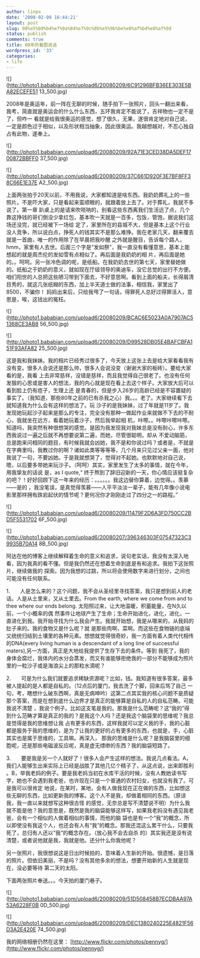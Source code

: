```yaml
---
author: linpx
date: '2008-02-09 16:44:21'
layout: post
slug: 08%e5%b9%b4%e7%9a%84%e7%9c%8b%e5%9b%be%e8%af%b4%e8%af%9d
status: publish
comments: true
title: 08年的看图说话
wordpress_id: '33'
categories:
- life
---
```


![](http://photo1.bababian.com/upload6/20080209/6C91296BFB36EE303E5BA82ECEFE51
13_500.jpg)

  
  

2008年是奥运年，前一阵在无聊的时候，随手拍下一张照片，回头一翻出来看，我考，简直就是奥运会的什么什么东西，五环我肯定不能说了，吉祥物也一定不是了，但咋一
看就是给我很奥运的感觉，想了很久，无果，遂很肯定地对自己说，一定是颜色过于相似，以及形状相当抽象，因此很奥运。我越想越对，不忍心独自占有此物，遂奉上。

  

![](http://photo1.bababian.com/upload6/20080209/92A71E3CED38DA5DEF1700872BBFF0
37_500.jpg)

  
![](http://photo1.bababian.com/upload6/20080209/37C661D920F3E7BF8FF38C66E1E37E
A2_500.jpg)

  
  
  

上面两张拍于20天以前，不用我说，大家都知道是啥东西。我奶奶葬礼上的一些照片。不是吓大家，只是看起来蛮顺眼的，就跟着放上去了。对于葬礼，我就不多说了。第一章
趴桌上的是请来吹唢呐的，别看这些东西离我们生活远了点，几个靠这挣钱的哥们倒没少拿红包，基本吹一天就是一百多，包饭，管饱，据说我们这场还没完，就已经被下一场给
定了，家里所在的县城不大，但是基本上这个行业没人竞争，所以说白点，挣死人的钱其实不是那么难挣。我在老家几天，翻来覆去就是一首曲，唯一的作用除了在早晨把我吵醒
之外就是醒目，告诉每个路人，hmm，家里有人去世。后面三个字是“发如祭”，我一直没有看懂意思，基本上能想起的就是周杰伦的发如雪有点相似了。再后面是我奶奶的相
片，再后面是她的。。呵呵。另一张冷色调的呢，是纸船。在我奶奶去世的第七天，家里替她做的。纸船之于奶奶的意义，就如现在厅级领导的奥迪车，没它总觉的出行不方便。
咱们阳世的人总把这些陋习带到下面去，不好意思啊。看到上面的船夫，长得眉清目秀的，就这几张纸糊的东西，加上半天道士做的法事，相信我，家里出了8500，不骗你！
妈妈出来后，只给我甩了一句话，得罪死人总好过得罪活人，意思是，唉，这钱出的冤枉。

  

![](http://photo1.bababian.com/upload6/20080209/BCAC6E5023A0A7907AC51368CE3AB8
56_500.jpg)

  
![](http://photo1.bababian.com/upload6/20080209/D99528DB05E4BAFCBFA151F93AFA82
25_500.jpg)

  
  
  

这是我和我妹妹。我的相片已经秀过很多了，今天放上这张上去是给大家看看我有没有变。很多人会说还是那么帅，很多人会说没变（谢谢大家的板砖）。要给大家看的是，我看
上去非常慈祥，没错是慈祥，而且我觉得自己很老了。也没有任何发狠的心思或是害人的想法，我的内心就是现在看上去这个样子。大家放大后可以看到脸上仍有痘子，生理上还
是青春的，但是步入26岁的高龄已经是不容置疑的事实了。（我知道，那些80年之前的已有杀我之心）我。。。老了。大家继续看下去就知道我为什么会有这样的想法了。玩
沙子的是我妹妹，过了年就是11岁了。我发现她玩起沙子起来是那么的专注，完全没有那种一做起作业来就做不下去的不耐心，我就坐在远方，看着她玩着沙子，然后我举起相
机，咔嚓。。咔嚓咔嚓咔嚓。知道吗，我突然有种很想哭的感觉。是因为我发现我对我妹总是没有耐心，许多东西我说过一遍之后就不再想要说第二遍，而她，尽管很聪明，却从
不爱动脑筋，总是跑来问相同的题目，有时候我就会凶她，我不是和你说过吗？或者是，不就是在字典里吗，我教过你的啊？诸如此类等等等等，几个月来只见过父亲一面，他对
我说了一句，不要凶她。于是我就想哭了，觉得对不起她。也默默地对自己说，嗯，以后要多带她来玩沙子。（呵呵）其实，家里发生了太多的事情，就在今年，用我挚友的话说
是，as I quote,“ 终于熬到了辞旧迎新的一天，你心情应该挺复杂的吧？！好好回顾下这一年来的经历：。。。。。。我这边替你算着，边觉得。。羡慕——是的
，我没笔误，是真觉得羡慕——人平平淡淡一辈子，能有几年像小说电影里那样拥有跌宕起伏的情节呢？更何况你才刚刚走过了四分之一的路程。”

  
![](http://photo1.bababian.com/upload6/20080209/11479F2D6A3FD750CC2BD5F5531702
6F_500.jpg)

  
![](http://photo1.bababian.com/upload6/20080207/396346303F07547323C39935B70A14
8B_500.jpg)

  
  

阿达在他的博客上继续解释着生命的意义和追求，说句老实话，我没有太深入地看，因为我真的看不懂。但是我仍然还在想着生命到底是有和追求。我拍下这张照片，继续做我的
探索。因为我想的过跳，所以将会使用数字来进行划分，之间也可能没有任何联系。

1.       人是怎么来的？这个问题，我不会从圣经里寻找答案，我只是想到前人的老话。人是从土里来，又从土里去。From the earth, where
we come from and to thee where our ends belong. 太阳照过来，让大地温暖，积蓄能量，在N久以前，一个小概率的偶
然事件让地球产生了生命；生命开始进化，进化，进化，一直进化到我。我开始寻找为什么我会产生。我就开始想，我是从哪来的，从我妈的肚子来的。我的食物又是什么呢？就
是那些肉啊，菜啊。而这些在食物链的底端又统统归结到土壤里的各种元素。想想就觉得很奇妙，我一方面有着人类代代相传的DNA(every living human
is a descendant of a long line of successful maters),另一方面，真正是大地给我提供了生存下去的条件。等到
我死了，我的身体会腐烂，我体内的水分会蒸发，而又有谁能够拒绝我的一部分不能够成为照片里的一粒沙子或是海浪尖上的那粒水滴呢？

2.       可是为什么我们就要追求稀缺资源呢？比如，钱。我知道有很多答案，最多被人提起的是人都是自私的。（12点后的厦门，我去洗了个脚，回来后骂了自己
一句，考，瞎想什么破东西啊，真是无病呻吟）这第二点其实我的核心问题不是质疑那个答案，而是在想到底什么边界才是真正的能够算是自私的人的自私范畴。可能我说不清楚
，我说个例子。比如这支笔是我的。那我是什么范畴呢？这“我的”得到什么范畴才算是真正的我的？是我这个人吗？还是我这个脑袋里的思维呢？我总是觉得是我的思维想让我
占有更多的东西，这样我就可以定义我的手，我的心脏都是服务于我的思维的，是为了让我的更好的占有更多的东西，也就是，手，心脏其实也是属于思维的，工具嘛。再深入，
那我的思维是什么呢？是我脑袋里的细胞呢，还是那些电磁波反应呢，真是虚无缥缈的东西？我的脑袋短路了。

3.       要是我是另一个人就好了！很多人会产生这样的想法。我说几点看法。A，我们人能够生出来实际上已经是战胜了其他几亿个精子了，从这点说，出来即胜利
。B，举我老妈的例子。要是我老妈当初在水库干活的时候，没有人教她读书写字，她也不会遇到我老爸，也许现在只是一个普通的农村妇女，也就没有我了。可是我可以很肯定
地说，在某时，某地，会有人做我现在正在做的东西，比如想这些无聊的东西，比如更新我的博客。这个人不是我，却做着相同的东西。（原谅我，我一直以来就想写这种很古怪
的感觉，无奈总是写不清楚说不明）为什么我就不能是他？我的意思是，既然是我的脑袋能够这样写，如果我老妈没有遇见我老爸，会有一个相似的人做着相似的事情，而他的脑
袋也是有一个“我”的概念，所以即使没有我这个人，也还会有人有“我”的概念。那我还混这么累干什么，只要我死了，总归有人还以“我”的概念存在。（放心我不会去自杀
的）其实我还是没有说清楚，或者说他就是我，我就是他。还分什么你我他呢？

  

另一张照片，我很想说这是日出时候拍的，意味着人生新的开始。很遗憾，是日落的照片。但依旧美丽，不是吗？没有其他多余的想法，想要开始新的人生就是现在，没必要等待
第二天的太阳。

  

下面两张照片奉送。。。今天拍的厦门巷子。

![](http://photo1.bababian.com/upload6/20080209/51D508458B7ECDBAA97A53A6228F0B
0D_500.jpg)

  
![](http://photo1.bababian.com/upload6/20080209/DEC1380240225E4821F56D3A2E420E
74_500.jpg)

  
我的网络相册仍然在这里：
[http://www.flickr.com/photos/pennyg/](http://www.flickr.com/photos/pennyg/)

  
  
  
  

